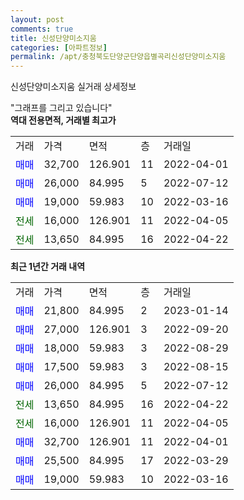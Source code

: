 ```yaml
---
layout: post
comments: true
title: 신성단양미소지움
categories: [아파트정보]
permalink: /apt/충청북도단양군단양읍별곡리신성단양미소지움
---
```


신성단양미소지움 실거래 상세정보

<script type="text/javascript">
  google.charts.load('current', {'packages':['line', 'corechart']});
  google.charts.setOnLoadCallback(drawChart);

  function drawChart() {
    var data = new google.visualization.DataTable();
    data.addColumn('date', '거래일');
    data.addColumn('number', "매매");
    data.addColumn('number', "전세");
    data.addColumn('number', "전매");

    data.addRows([[new Date(Date.parse("2023-01-14")), 21800, null, null], [new Date(Date.parse("2022-09-20")), 27000, null, null], [new Date(Date.parse("2022-08-29")), 18000, null, null], [new Date(Date.parse("2022-08-15")), 17500, null, null], [new Date(Date.parse("2022-07-12")), 26000, null, null], [new Date(Date.parse("2022-04-22")), null, 13650, null], [new Date(Date.parse("2022-04-05")), null, 16000, null], [new Date(Date.parse("2022-04-01")), 32700, null, null], [new Date(Date.parse("2022-03-29")), 25500, null, null], [new Date(Date.parse("2022-03-16")), 19000, null, null]]);

    var options = {
      hAxis: {
        format: 'yyyy/MM/dd'
      },    
      lineWidth: 0,
      pointsVisible: true,    
      title: '최근 1년간 유형별 실거래가 분포',
      legend: { position: 'bottom' }
    };

    var formatter = new google.visualization.NumberFormat({pattern:'###,###'} );
    formatter.format(data, 1);
    formatter.format(data, 2);
    
    setTimeout(function() {
        var chart = new google.visualization.LineChart(document.getElementById('columnchart_material'));
        chart.draw(data, (options));
        document.getElementById('loading').style.display = 'none';
    }, 200);
  }
</script>


<div id="loading" style="z-index:20; display: block; margin-left: 0px">"그래프를 그리고 있습니다"</div>
<div id="columnchart_material" style="width: 95%; margin-left: 0px; display: block"></div>
<!-- contents start -->
<b>역대 전용면적, 거래별 최고가</b>
<table class="sortable">
    <tr>
      <td>거래</td>
      <td>가격</td>
      <td>면적</td>
      <td>층</td>
      <td>거래일</td>
    </tr>
        <tr>
          <td><a style="color: blue">매매</a></td>
          <td>32,700</td>
          <td>126.901</td>
          <td>11</td>
          <td>2022-04-01</td>
        </tr>            <tr>
          <td><a style="color: blue">매매</a></td>
          <td>26,000</td>
          <td>84.995</td>
          <td>5</td>
          <td>2022-07-12</td>
        </tr>            <tr>
          <td><a style="color: blue">매매</a></td>
          <td>19,000</td>
          <td>59.983</td>
          <td>10</td>
          <td>2022-03-16</td>
        </tr>        
        <tr>
              <td><a style="color: darkgreen">전세</a></td>
              <td>16,000</td>
              <td>126.901</td>
              <td>11</td>
              <td>2022-04-05</td>
            </tr>            <tr>
              <td><a style="color: darkgreen">전세</a></td>
              <td>13,650</td>
              <td>84.995</td>
              <td>16</td>
              <td>2022-04-22</td>
            </tr>        
    
</table>

<b>최근 1년간 거래 내역</b>

<table class="sortable">
    <tr>
      <td>거래</td>
      <td>가격</td>
      <td>면적</td>
      <td>층</td>
      <td>거래일</td>
    </tr>
    <tr>
      <td><a style="color: blue">매매</a></td>
      <td>21,800</td>
      <td>84.995</td>
      <td>2</td>
      <td>2023-01-14</td>
    </tr>          <tr>
      <td><a style="color: blue">매매</a></td>
      <td>27,000</td>
      <td>126.901</td>
      <td>3</td>
      <td>2022-09-20</td>
    </tr>          <tr>
      <td><a style="color: blue">매매</a></td>
      <td>18,000</td>
      <td>59.983</td>
      <td>3</td>
      <td>2022-08-29</td>
    </tr>          <tr>
      <td><a style="color: blue">매매</a></td>
      <td>17,500</td>
      <td>59.983</td>
      <td>3</td>
      <td>2022-08-15</td>
    </tr>          <tr>
      <td><a style="color: blue">매매</a></td>
      <td>26,000</td>
      <td>84.995</td>
      <td>5</td>
      <td>2022-07-12</td>
    </tr>          <tr>
      <td><a style="color: darkgreen">전세</a></td>
      <td>13,650</td>
      <td>84.995</td>
      <td>16</td>
      <td>2022-04-22</td>
    </tr>          <tr>
      <td><a style="color: darkgreen">전세</a></td>
      <td>16,000</td>
      <td>126.901</td>
      <td>11</td>
      <td>2022-04-05</td>
    </tr>          <tr>
      <td><a style="color: blue">매매</a></td>
      <td>32,700</td>
      <td>126.901</td>
      <td>11</td>
      <td>2022-04-01</td>
    </tr>          <tr>
      <td><a style="color: blue">매매</a></td>
      <td>25,500</td>
      <td>84.995</td>
      <td>17</td>
      <td>2022-03-29</td>
    </tr>          <tr>
      <td><a style="color: blue">매매</a></td>
      <td>19,000</td>
      <td>59.983</td>
      <td>10</td>
      <td>2022-03-16</td>
    </tr>      </table>
<!-- contents end -->    

